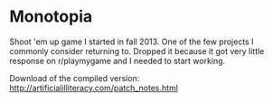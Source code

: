 # Monotopia
Shoot 'em up game I started in fall 2013. One of the few projects I commonly consider returning to. Dropped it because it got very little response on r/playmygame and I needed to start working.

Download of the compiled version: http://artificialilliteracy.com/patch_notes.html